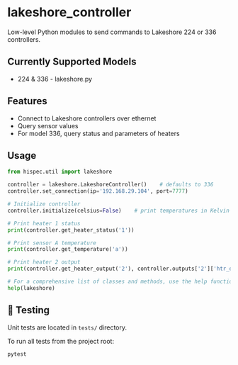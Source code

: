 # lakeshore_controller

Low-level Python modules to send commands to Lakeshore 224 or 336 controllers.

## Currently Supported Models
- 224 & 336 - lakeshore.py

## Features
- Connect to Lakeshore controllers over ethernet
- Query sensor values
- For model 336, query status and parameters of heaters

## Usage

```python
from hispec.util import lakeshore

controller = lakeshore.LakeshoreController()    # defaults to 336
controller.set_connection(ip='192.168.29.104', port=7777)

# Initialize controller
controller.initialize(celsius=False)    # print temperatures in Kelvin

# Print heater 1 status
print(controller.get_heater_status('1'))

# Print sensor A temperature
print(controller.get_temperature('a'))

# Print heater 2 output
print(controller.get_heater_output('2'), controller.outputs['2']['htr_display'])

# For a comprehensive list of classes and methods, use the help function
help(lakeshore)

```

## 🧪 Testing
Unit tests are located in `tests/` directory.

To run all tests from the project root:

```bash
pytest
```